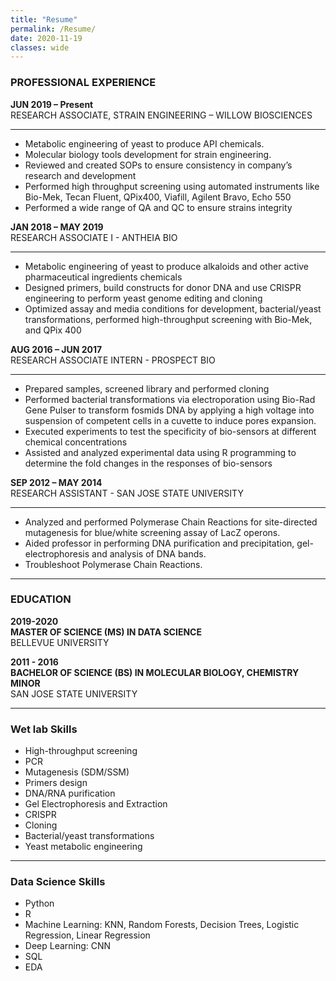 ```yaml
---
title: "Resume"
permalink: /Resume/
date: 2020-11-19
classes: wide
---
```


### PROFESSIONAL EXPERIENCE

**JUN 2019 – Present**  
RESEARCH ASSOCIATE, STRAIN ENGINEERING – WILLOW BIOSCIENCES  

---
* Metabolic engineering of yeast to produce API chemicals. 
* Molecular biology tools development for strain engineering.  
* Reviewed and created SOPs to ensure consistency in company’s research and development  
* Performed high throughput screening using automated instruments like Bio-Mek, Tecan Fluent, QPix400, Viafill, Agilent Bravo, Echo 550  
*	Performed a wide range of QA and QC to ensure strains integrity  

**JAN 2018 – MAY 2019**  
RESEARCH ASSOCIATE I - ANTHEIA BIO  

---
*	Metabolic engineering of yeast to produce alkaloids and other active pharmaceutical ingredients chemicals
*	Designed primers, build constructs for donor DNA and use CRISPR engineering to perform yeast genome editing and cloning  
*	Optimized assay and media conditions for development, bacterial/yeast transformations, performed high-throughput screening with Bio-Mek, and QPix 400  

**AUG 2016 – JUN 2017**   
RESEARCH ASSOCIATE INTERN - PROSPECT BIO 

---
*	Prepared samples, screened library and performed cloning  
*	Performed bacterial transformations via electroporation using Bio-Rad Gene Pulser to transform fosmids DNA by applying a high voltage into suspension of competent cells in a cuvette to induce pores expansion.   
*	Executed experiments to test the specificity of bio-sensors at different chemical concentrations  
*	Assisted and analyzed experimental data using R programming to determine the fold changes in the responses of bio-sensors   

**SEP 2012 – MAY 2014**  
RESEARCH ASSISTANT - SAN JOSE STATE UNIVERSITY   

---
*	Analyzed and performed Polymerase Chain Reactions for site-directed mutagenesis for blue/white screening assay of LacZ operons.  
*	Aided professor in performing DNA purification and precipitation, gel-electrophoresis and analysis of DNA bands.  
*	Troubleshoot Polymerase Chain Reactions.   

---
### EDUCATION
**2019-2020**  
**MASTER OF SCIENCE (MS) IN DATA SCIENCE**   
BELLEVUE UNIVERSITY  

**2011 - 2016**  
**BACHELOR OF SCIENCE (BS) IN MOLECULAR BIOLOGY, CHEMISTRY MINOR**  
SAN JOSE STATE UNIVERSITY

---
### Wet lab Skills
* High-throughput screening  
* PCR  
* Mutagenesis (SDM/SSM)    
* Primers design   
* DNA/RNA purification   
* Gel Electrophoresis and Extraction  
* CRISPR   
* Cloning  
* Bacterial/yeast transformations  
* Yeast metabolic engineering   

---
### Data Science Skills  
* Python
* R  
* Machine Learning: KNN, Random Forests, Decision Trees, Logistic Regression, Linear Regression    
* Deep Learning: CNN   
* SQL  
* EDA  
